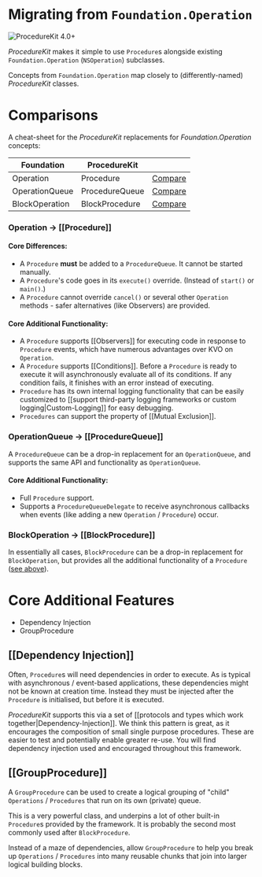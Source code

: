 # Migrating from `Foundation.Operation`

![ProcedureKit 4.0+](https://img.shields.io/badge/ProcedureKit-4.0⁺-blue.svg)

_ProcedureKit_ makes it simple to use `Procedure`s alongside existing `Foundation.Operation` (`NSOperation`) subclasses.

Concepts from `Foundation.Operation` map closely to (differently-named) _ProcedureKit_ classes.

# Comparisons

A cheat-sheet for the _ProcedureKit_ replacements for _Foundation.Operation_ concepts:

| Foundation     | ProcedureKit   |             |
|----------------|----------------|:--------------------------:|
| Operation      | Procedure      | [Compare](#operation--procedure)  |
| OperationQueue | ProcedureQueue | [Compare](#operationqueue--procedurequeue) |
| BlockOperation | BlockProcedure | [Compare](#blockoperation--blockprocedure) |

### Operation → [[Procedure]]

#### Core Differences:
- A `Procedure` **must** be added to a `ProcedureQueue`. It cannot be started manually.
- A `Procedure`'s code goes in its `execute()` override. (Instead of `start()` or `main()`.)
- A `Procedure` cannot override `cancel()` or several other `Operation` methods - safer alternatives (like Observers) are provided.

#### Core Additional Functionality:
- A `Procedure` supports [[Observers]] for executing code in response to `Procedure` events, which have numerous advantages over KVO on `Operation`.
- A `Procedure` supports [[Conditions]]. Before a `Procedure` is ready to execute it will asynchronously evaluate all of its conditions. If any condition fails, it finishes with an error instead of executing.
- `Procedure` has its own internal logging functionality that can be easily customized to [[support third-party logging frameworks or custom logging|Custom-Logging]] for easy debugging.
- `Procedures` can support the property of [[Mutual Exclusion]].

### OperationQueue → [[ProcedureQueue]]

A `ProcedureQueue` can be a drop-in replacement for an `OperationQueue`, and supports the same API and functionality as `OperationQueue`.

#### Core Additional Functionality:
- Full `Procedure` support.
- Supports a `ProcedureQueueDelegate` to receive asynchronous callbacks when events (like adding a new `Operation` / `Procedure`) occur.

### BlockOperation → [[BlockProcedure]]

In essentially all cases, `BlockProcedure` can be a drop-in replacement for `BlockOperation`, but provides all the additional functionality of a `Procedure` ([see above](#operation--procedure)).

# Core Additional Features

- Dependency Injection
- GroupProcedure

## [[Dependency Injection]]

Often, `Procedure`s will need dependencies in order to execute. As is typical with asynchronous / event-based applications, these dependencies might not be known at creation time. Instead they must be injected after the `Procedure` is initialised, but before it is executed.

_ProcedureKit_ supports this via a set of [[protocols and types which work together|Dependency-Injection]]. We think this pattern is great, as it encourages the composition of small single purpose procedures. These are easier to test and potentially enable greater re-use. You will find dependency injection used and encouraged throughout this framework.

## [[GroupProcedure]]

A `GroupProcedure` can be used to create a logical grouping of "child" `Operations` / `Procedures` that run on its own (private) queue.

This is a very powerful class, and underpins a lot of other built-in `Procedure`s provided by the framework. It is probably the second most commonly used after `BlockProcedure`.

Instead of a maze of dependencies, allow `GroupProcedure` to help you break up `Operations` / `Procedures` into many reusable chunks that join into larger logical building blocks.
